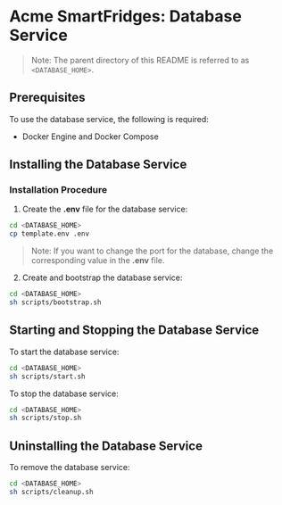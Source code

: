 # Acme SmartFridges: Database Service

> Note: The parent directory of this README is referred to as `<DATABASE_HOME>`.

## Prerequisites

To use the database service, the following is required:

* Docker Engine and Docker Compose

## Installing the Database Service

### Installation Procedure

1. Create the **.env** file for the database service:

```bash
cd <DATABASE_HOME>
cp template.env .env
```

> Note: If you want to change the port for the database, change the corresponding value in the **.env** file.

2. Create and bootstrap the database service:

```bash
cd <DATABASE_HOME>
sh scripts/bootstrap.sh
```

## Starting and Stopping the Database Service

To start the database service:

```bash
cd <DATABASE_HOME>
sh scripts/start.sh
```

To stop the database service:

```bash
cd <DATABASE_HOME>
sh scripts/stop.sh
```

## Uninstalling the Database Service

To remove the database service:

```bash
cd <DATABASE_HOME>
sh scripts/cleanup.sh
```
